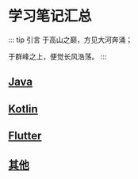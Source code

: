 # 学习笔记汇总
::: tip 引言
于高山之巅，方见大河奔涌；

于群峰之上，便觉长风浩荡。
:::

## [Java](./java/summary)

## [Kotlin](./kotlin/summary)

## [Flutter](./flutter/summary)

## [其他](./other/summary)